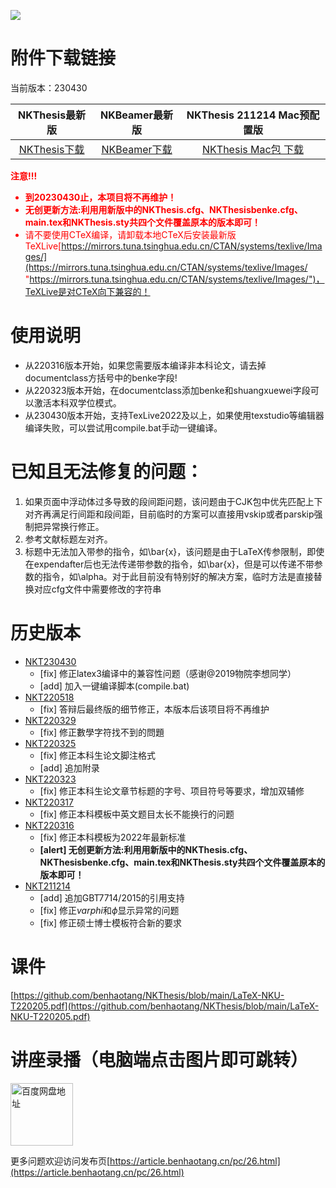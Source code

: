 ![](https://article.benhaotang.cn/content/uploadfile/202203/13ae1647482854.jpg)


# 附件下载链接

当前版本：230430

|NKThesis最新版|NKBeamer最新版|NKThesis 211214 Mac预配置版|
|:-:|:-:|:-:|
|[<u>NKThesis下载</u>](https://github.com/benhaotang/NKThesis/releases/tag/230430 "NKThesis最新版")|[<u>NKBeamer下载</u>](https://www.benhaotang.cn/NKB.zip "NKBeamer最新版")|[<u>NKThesis Mac包 下载</u>](https://www.benhaotang.cn/NKT_Mac.zip "NKThesis 211204 Mac预配置版")|

<font color=red>**注意!!!**

- **到20230430止，本项目将不再维护！**
- **无创更新方法:利用用新版中的NKThesis.cfg、NKThesisbenke.cfg、main.tex和NKThesis.sty共四个文件覆盖原本的版本即可！**
- 请不要使用CTeX编译，请卸载本地CTeX后安装最新版TeXLive[https://mirrors.tuna.tsinghua.edu.cn/CTAN/systems/texlive/Images/](https://mirrors.tuna.tsinghua.edu.cn/CTAN/systems/texlive/Images/ "https://mirrors.tuna.tsinghua.edu.cn/CTAN/systems/texlive/Images/")，TeXLive是对CTeX向下兼容的！
</font>

# 使用说明

- 从220316版本开始，如果您需要版本编译非本科论文，请去掉documentclass方括号中的benke字段!
- 从220323版本开始，在documentclass添加benke和shuangxuewei字段可以激活本科双学位模式。
- 从230430版本开始，支持TexLive2022及以上，如果使用texstudio等编辑器编译失败，可以尝试用compile.bat手动一键编译。

# 已知且无法修复的问题：
1. 如果页面中浮动体过多导致的段间距问题，该问题由于CJK包中优先匹配上下对齐再满足行间距和段间距，目前临时的方案可以直接用vskip或者parskip强制把异常换行修正。
2. 参考文献标题左对齐。
3. 标题中无法加入带参的指令，如\bar{x}，该问题是由于LaTeX传参限制，即使在expendafter后也无法传递带参数的指令，如\bar{x}，但是可以传递不带参数的指令，如\alpha。对于此目前没有特别好的解决方案，临时方法是直接替换对应cfg文件中需要修改的字符串

# 历史版本
- [<u>NKT230430</u>](https://github.com/benhaotang/NKThesis/releases/tag/230430 "NKT230430")
	- [fix] 修正latex3编译中的兼容性问题（感谢@2019物院李想同学）
	- [add] 加入一键编译脚本(compile.bat)
- [<u>NKT220518</u>](https://github.com/benhaotang/NKThesis/releases/tag/220518 "NKT220518")
	- [fix] 答辩后最终版的细节修正，本版本后该项目将不再维护
- [<u>NKT220329</u>](https://github.com/benhaotang/NKThesis/releases/tag/220329 "NKT220329")
	- [fix] 修正數學字符找不到的問題
- [<u>NKT220325</u>](https://github.com/benhaotang/NKThesis/releases/tag/220325 "NKT220325")
	- [fix] 修正本科生论文脚注格式
	- [add] 追加附录
- [<u>NKT220323</u>](https://github.com/benhaotang/NKThesis/releases/tag/220323 "NKT220323")
	- [fix] 修正本科生论文章节标题的字号、项目符号等要求，增加双辅修
- [<u>NKT220317</u>](https://github.com/benhaotang/NKThesis/releases/tag/220317 "NKT220317")
	- [fix] 修正本科模板中英文题目太长不能换行的问题
- [<u>NKT220316</u>](https://github.com/benhaotang/NKThesis/releases/tag/220316 "NKT220316")
	- [fix] 修正本科模板为2022年最新标准
	- **[alert] 无创更新方法:利用用新版中的NKThesis.cfg、NKThesisbenke.cfg、main.tex和NKThesis.sty共四个文件覆盖原本的版本即可！**
- [<u>NKT211214</u>](https://github.com/benhaotang/NKThesis/releases/tag/211214 "NKT211214")
	- [add] 追加GBT7714/2015的引用支持
	- [fix] 修正$varphi$和$\phi$显示异常的问题
	- [fix] 修正硕士博士模板符合新的要求


# 课件
[https://github.com/benhaotang/NKThesis/blob/main/LaTeX-NKU-T220205.pdf](https://github.com/benhaotang/NKThesis/blob/main/LaTeX-NKU-T220205.pdf)

# 讲座录播（电脑端点击图片即可跳转）

<a href="https://pan.baidu.com/s/1ikhxvIl69SR7LL8_l5eNeg?pwd=94tk"><img src="https://article.benhaotang.cn/content/uploadfile/202202/54771643991166.jpg" width=100px alt="百度网盘地址" /></a>

更多问题欢迎访问发布页[https://article.benhaotang.cn/pc/26.html](https://article.benhaotang.cn/pc/26.html)
